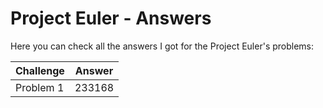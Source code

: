 # Project Euler - Answers

Here you can check all the answers I got for the Project Euler's problems:

| Challenge     | Answer        |
| ------------- |:-------------:|
| Problem 1     | 233168        |
